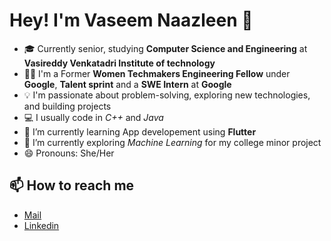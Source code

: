 # Hey! I'm Vaseem Naazleen  👋 

- 🎓 Currently senior, studying **Computer Science and Engineering** at **Vasireddy Venkatadri Institute of technology**
- 👩‍💻 I'm a Former **Women Techmakers Engineering Fellow** under **Google**, **Talent sprint** and a **SWE Intern** at **Google**
- 💡 I'm passionate about problem-solving, exploring new technologies, and building projects
- 💻 I usually code in *C++* and *Java*
- 🌱 I’m currently learning App developement using **Flutter**
- 🔭 I’m currently exploring *Machine Learning* for my college minor project
- 😄 Pronouns: She/Her

<!--
**vnaazleen/vnaazleen** is a ✨ _special_ ✨ repository because its `README.md` (this file) appears on your GitHub profile.

Here are some ideas to get you started:

- 🔭 I’m currently working on ...
- 🌱 I’m currently learning ...
- 👯 I’m looking to collaborate on ...
- 🤔 I’m looking for help with ...
- 💬 Ask me about ...
- 📫 How to reach me: ...
- 😄 Pronouns: ...
- ⚡ Fun fact: ...
-->



## 📫 How to reach me
* [Mail](mailto:shaikvaseemnaazleen@gmail.com)
* [Linkedin](https://www.linkedin.com/in/vaseem-naazleen/)
